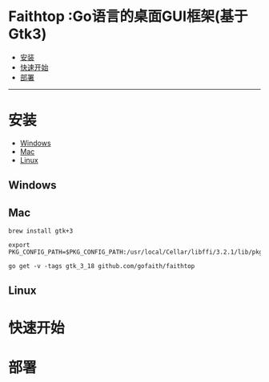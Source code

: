 # Faithtop :Go语言的桌面GUI框架(基于Gtk3)

- [安装](#安装)
- [快速开始](#快速开始)
- [部署](#部署)

---

# 安装

- [Windows](#windows)
- [Mac](#mac)
- [Linux](#linux)

## Windows

## Mac

```shell
brew install gtk+3
```

```shell
export PKG_CONFIG_PATH=$PKG_CONFIG_PATH:/usr/local/Cellar/libffi/3.2.1/lib/pkgconfig
```

```shell
go get -v -tags gtk_3_18 github.com/gofaith/faithtop
```

## Linux

# 快速开始


# 部署
